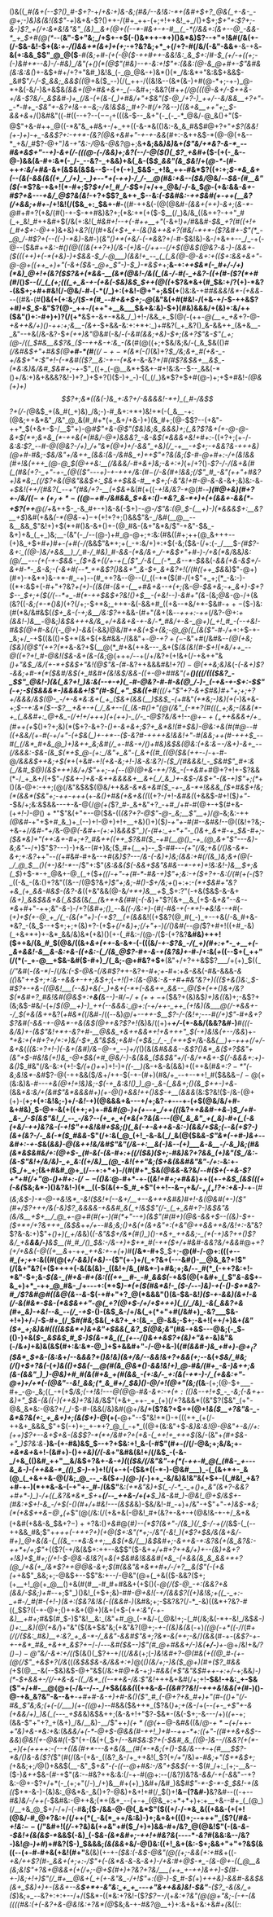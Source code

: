 ()&((*_#(&+(--$?()_#-$+?-*+/_+&:+)&-&;(#&/--&!&:-*+(&#+$+?_@&(_+-&-_-@+;-)&)&(&!(&$"-+_)&+&-$?()++-/(#+_++-(+;+!++&!_+_/()+$+;_$+"+:$?+;-&-)$?_+(/+:&*&!&"&"_(&)__&+(@+((--*-#&+-+-#__(_-*(/&&+:(&+--@_-&&-*_+_$+#(@(*--_(__&"-$+"&;_/+$+-+$(-()&*++-*+)()&*&)$?--+"+!&#(/&(+-(/-$&-&!-$+(&:_+-/()&&+*(&+)+(+;_-+?&?&;+*_+(/+?-#(/&/(-&"-&&+__-&-+&__-&(+:&&_$$"_@_@($__-#_(&;+#-(+(-@($-++#++-&&!&:_&_$+:_/_#-$_(+/-+((+;-(-)&#+*--&)-/-#&)_/&"(+()(*(@$"(#&)--+-&:+!$"+:(&&:(@-&_@+#+-$"&#&(&:&:&(_)+-&$+#+/+?+"&#_)&!&_(-_@_@&-+)&*()(*_/&:&*+"&:&$+&&$-_&#$"_/-/-$_&&;_&&$((_@+&($_--)(/(_++-/((&!&--(&*(&-)+#(@-*+;-+-)_@-*+&(-&/-)&+&$&*_(&&_+(@+#&+&+-_(--*&#+;-&&?(#+*_+(/_@(((@-&+/-$++&-+/&-$?&/-_&$&#-)+_(/&-(+(&-(_)+#&/+"+$&"($-@_/+?-)_++/--&/&&__+?+"-_-*-#+_-$&"+-&?+!&-+$-$&;-/&!&$&;_#+?-#(/+?&--)((&+&__++"+;_$-&&+&*+/()&#&"((-#((--+?--($--_(+$(((&-$--_&+"(-_(-_-*_@&/-@_&()+"($-@$"+&-#++_@((-*&"&_+#&+-/+_++((-&-*&(()&:-&_&_#&$_#_@+?+"_+$?(&&!(+-)+)-+_-&&$?+:-++*-(&?(@&+&#+"-+-+-&&_(#+:-&++&$-*(@-@(+&--*_+&/_#$?-@+"_)&-+"&:-/_@&-_@&?_@+;&__+&;&&_)&)_&+*(_$"&/+*&?-&-*_--#&*&$+"--+)-&_+(/_-(((@-(-/&&_)+;&?(_-_-/_-_@($()(_$?_+&#+*($-(+(-_&--@-)&&(&-#+:&*(-_/-_--&?-_+&&)+&(_&-($_$_&&"(&_$&!_/+(_@-*-_(#-++_+:&/+#&_-&+(&$&(&$&--$--(+(-+)_$&$-_+!&_++-#&*$?((+:+;_$-*&_&+(--(&(-&&(&((+_/_/+)_-_)+--*+(-++)-/_/-__@(#&:+&--($&/_@&/--_$&-(#__&"($(_-*$?&-+&+!(*-#+;$?_$+/+!_#_/-$_$+/+/++_@&/-/-&_$_@-_(+&:&&_-&+-#$?+&---+&/_@$?&(&!_-+?+$$?_&++_$--&:_(-$&#&:-++$&#(+-++(____&?(/+&&;+#+_-/+!&!(/($&_+:_$&+-#-__((#-++&(-(@(@&#_-(&&+(*+*+)-&+;_(_&-*-@_#+#+?(+&/(#()-+-$-*+#&)&?+;(*&:+*(+($-$__(/_)&/&_((&++?-++"_#(_+_&!_#++&#+$(/&(+:&!(*_#&#+!-*_-+(-#++__+"_(-&+!_)+/_#&&_#-$&_+?(#((+!+(_#+$+:-@+_+)&+&)+_&?(_(/(#+&_(+$+_+-(&()&++&+?(#&/-*+*-($?&#+-$"(*_-_@_/-#$?+(--((-)-*&)-_&#-)(_&"()+*(+&/_-_(-*&_&?+/-#-$&!&)-&-/+&++--_/_-+(-@--($&#+*+_&:-#()(@(((&(++?+)(/&_-(+)_&_-(/++--(/+$(@&$(@&?-&-)-(&&+-($(((++)+(-*(+&)-)+$&&-$_/-@___)(&&!+_--_(_(_&(@-@-&+:+(($+:&&+&+"-@-@+((++_+)+"(-&+($&-_@+_$"-)-$_)-*&$+*+;__&-+:_++$&*(-_#+/-/+)(*&)_@+!+(&?($$?&+(*&&-__(&*(@&!-/&((_(&-/-#(-_+&?-((+(#-($?(*+#(#_/()_$--(/_(_(+;(((_+_&-+-(+&(-$&)&$_$++(@((_+$?&*&+(#_$&:+/$?($+)-*&?-(&$+;+#+#&!(/-@&/-#-(-*(/_)+:(+&!-@+"+;&$(+__()&:&-+#_#&&&!&*-(+&&_---((#&*-*(#__()&(+(+:&;_/_(_$-*(#_--#+&+$+;-@_(&"&(+#(#&!_-_/(+&-+/-$-++&$?+#_)+$_$_-&"$?(@-_++-/(++"+__&___$&+&:&)-$+)(#&)&&&/+(&)+:&/++($&"()+:-#+)+)$?(/($+*__&$+-&+-*&&_/_)+!-/&&_+_$(@_(_-(++*-@(__+_+&*+?-@-_+&++&/+)()-++:+;&__-(&+-_$+&&-&:+:+*+:_)+#&?(_+_&?()_&-&&++_(&+&__-_&"--+&(/&-&?-$_+(++)&"_@&#(-&/-*(-&#(&&;_$+$&)-$+;(&+?$"&-$"(_+;(@-/((_$_#&__&$?&_($--_+_+&-+:&_-(&*(#(@((+;+$&/&;&/-(_&_$&(()_#(/&#&$+"+#&$(@__+#-*(#__($(/-+-*($&*(-()_(&)+?_$_/&;&+_#(+&-_-+/&$+"+:$"+!-(-*&#(($?__&:-+--(*&+_-&-&?+/_#(#$?&$&+__&$_-(*&:&)&/&#_$&#+;-+-_$"_((+_(-@__&*+$&+-#+!&:&--$--_&&(-*()+/&:+)&+&&&?&!-)+?_)+$+?()($-)+_-)-((_(/_)&*$?+$+#(@-)+;+$+#&!_-(@&(+)+)___$$?+;&*((&(-)&_+:&?+/-&&&&!-*+)_(_#-/&$$?+_(/-(_@&$_+(&_#(_+)&)_/&;-)-#_&+:+*+)&!+*(-(_&__-+:(@&;++&*&"_/&"_@_&(#_#+*(+_&+/+&-)+)(&_#+;(@-$$?--(+&"-++*_$(+&+-$-/__$"+)-@_#$"+&-@$"($&)&;&_&&&)+;(_&?$?&+(+-@-@-&+$(*+;&+&_(*-++&(*(#&/-@+)&&&?_-&-&$(*&&&+&!+#+:-_((+?+;(+-/_-&:&:$?_--#-@(@&?-/+)_/+"&*(@+)+/-&&"_+&)(/_-+__-+$+;-+&*&?&*-+++&)(@+#-#&;-$&/&"+/&++_(&&:(&-/&#&_+)++$"+?&(&;($-#-@+#+:-/+(&!&&(#+!&(+++_(@-@_$(@++&:__(/&&&/-#+&+)&;-&+:+)_(+/+?()-*$?-/-/(&+&(#(_(#&(+?-_+"-+-_(@(($"---___+)-+-+++_/&:_(_#_$-$(/-&(#+!&_&;(/$"_#_-&"(++"+#&?+)&*&;_((/$?+&(@&"&&_$+:_$&++$&&-#__+$+;(-&"&!+#-@-_&-&*-&+;&)&:-&_-+$&!(++/(#&?(_--+"(#&/+?-__(+$&+_&(#(+((_-+!&/&?-*_@(*_#_-__-)(#_@_+&)(#+?_+-/&/_$((-+(+_/+*-((@-$+#-/&#&&_$+&+:()-*&?_&-*+)+(+(&&+-&&(*-+$?(++__@(/+*&++$-_-&_#+-+)&-&(-$+)-_-@-/$"&:(@_$-$($__+)-)(*&&&$+:__&?__+$_)&#(+&&_(-*(@&_-$+)-$+(+!+?+;()&&$"&-_/&#(__@__--&__&&_$"&!+)+$(*+#()&-&+()+-(@_#&-(&+"&*&/$"-+&"-$&_-&+)+&_(_+_)&;__-(&"(-_/--(@-)+#_@-@+;+:&:(#&((#+;++(@_&+++--(+)&_+$+*_#+)_#+_-(+#_(-/(*&&$"&*+;+(_-+:&/+)+:+$(-&;($&-(/+:(-_/___$-_(#$?-&+:_((@-)&/+&&__)_/_#-/_#&)_#-&&-(*&/&+_/-*&$+"+#-)-/+&(*&/_&&*_)&:(@_/__---(+(-+-$&&-_($+&+((/+-+(_($"_/-&(__(-*__&--*-$&*&(-*&&(+&-&$+/-&+#-*-_&-&;-(-&+#(--*_++&$?()&&+"_&-$+_&+&?+!(/(#((++_$&*&)$"-@+)(#+)-+&*+)&-+*-#_-+)--(#_++?&--@--(/_((-+*($(#-/(+$"+_+;(*_-&:-)-((*+:&$+(-#+"+?&?_+(*+)-((&(#-(&+-(__+#&*+&--+(+;(_&*-@-$&+&;-+_&+)-$+?_$--_$+;_+($(/(--*+_-#(*-++$&$+?&!()+$__-_(+&!-_-)-_&#+"_(&*-(&;_@&-_@-/+(&(&?((_-&;(+-*()&)_(+?(/+;-$+*&;_++*-&(-&&+#_((+&--*&/+*-$&#-$++-$($-)&:(#(*&/&#&$(*($+_&-(-+;&__/&:$?+*+&&-(#+"_(&_+(&*--+++:-++*(/&?-@+:_+(&&!-)&__-_@&;_)&$&+++&/&_+/+&&+&-+-&/-*_#&/+-&-_@+)(_+!_#_-(--+&!-#&$(@+#-&(/_(-*_@+)-&&*(-&&_)_@&/_#++&(+$+(&;-@_@((_(&($"-#-/+_+:+$-+-_&;+/_-+$((&(()+$+*(&+$(+&#&&-/(&&"+-_@-$+?+(-$_-&"+#(/&#&--_(@(+&;($&)(@$"(++?(*+_&-&?+$(__@(*_#+&(++&---_&+($_(&(&!(#-$+!(*&/++_--@((+?+!_#-@&!($&-&+(*&-(*&;_@(+++_/_--+(/+/&?+(+!&+(/-+&++"&_()+"&$_/&/(+-*+$&$+"&!(@$"&-(#-_&?++&&&#&!_$+?()-@($++&;&)&_(*-(-&+)$?-&&;+#-*(*($&#_/&$(+_#&#+(&!&$_/&&-((+-@+#_#&"(_+__$()($((_/((($&?_-_$$"_@&!-)(&(_&?+!_)&:&(--+-+)(_-#-@&?-#-#-&(@_/-)-_(-+&-+-$+:-$$"(-+;-$($&&&*-)&&&&+!$"(#-$(_+"_$_&((+#__(((/+"$"+?-&+$_#&)_#+"+;+;+?+/&&&/&$(@-_-/+-&*&:&+(_+_($&_+(&&(__)_$&$_-(*+#&"_(+*&;-)&)(+(-_)&+&-+;_$--+:&*($--$?__+&+-+(_/_&+--((_(&-#()+"(@(/&"_(-*+?(#(((_+;&;-(&&(*-+_(_&&#+:_@+&_-(/+!+/+++)(+(++)-_(/-_-@$?&/&_+!--_@+$-+(_+$++&&&$+/+_-$(#++(+_$()+?+;&)(*($+?-&+?-*()+-&+_&+;$?+_&*&!(#+$&)-@&:+&(#(#_@--_#((+&&/(+-#(-+/+"-(+$&(_)+-+*--($_-&?_#-++++_&!&_&!+"-#(&&;++(#-+++_$_--#(_(/&*_#+&_@_)+)&++_&;&#(/_+-#&-+/()+#&)&$&_(@&:(+&:&$-$-/_&+)-&+_-*_-(/&&&:-$&-(&_$(*+$_@-(+:_/&"+_&"-(_&+((#_((@($&(++-_-/-+-#-@_/&&&$++&;+$(*_$+$(+&#-_+!(+&-&;+!-)&-&:&?_/-*($_/(#&&&!_-_$&#$"_#+:&(_/&#_$_@_)(_&$+++)&/+/$"+_+;-+(--_(@(@+&-$+$_$+/$?&_-*_(-+&#+#_@+?+!+-$?&&(*-/_+_&+/(+$"-/_$&+-)+&-&++&&&&+__&+(_/_&_)+-&$-/&$+"-(&-+)$"+;(*_+()(&-@+:-++;(@(/&"&$&$(@&/++&_&-&*&+&#($_-+-_&-*+!&&&_($+#&$+!&;(*(&&*($&"+;-++_-_+++_(+-*&(_)+#&_(+&+&((*((+?-/+!_-&#&(_(+&&$-#+!($_)+"-_-$&/+;&:&$&&---+-&-@(/_@(+(_$?_#-_&+&"+?_-+#_/+#-#(@+-+$(#+&-(+_+!-)-@_$()+*$"$"&(+"+--@($&-((_(&?+?-@$"-@-_&;__$"__+)_/_@-_&;&:-++*(@&#-*+"+$+#_&_)+_(--)+!-@+)+!+__+&)()+)($_)-*+"+*-#(#--&#&!_--@((&!+?&;-+&_-+_/_/&#-*+/_&-@_@(-&#+-(*+:+*_)&*&&$"_)(-(#+:_+-*+"-_()&+_&+#-+_$&_-#+;_-($&*&)+"(++:&+-#+;+?_#&++((++_$?&#($_-+#(__@()_-+_(@_&+"$"_---&)-_&;&"-*-/+)$"$?---)-)+&--(#+)&;($_#+(__+)--_$-#_#---(+"(/&;+&(/()&-&*-&+;+:&?_++"-*-$($(*+#&#-#+&--+#(_&)$?---/&-(-&)+)&;(&&:+#(/(&_)&;&+(@(-_/_@_$__()(+-)&!-*--_/$"+:$"(_&:&&($(-&&+$&"&#&--*-++)+!&:&!-)&__$+;&(_$_)+$-*-+_@&+-@_(_+($_+((_/_-+"-+(#-*-#&-+)$"+;&:-+($+?+-&:(/(#(+(-(_$?_((-&_-(&:()+?&"((&--/(@$?&_+)$"+;&;-#()-$+/&;+_()+:+:_-(*+$&#+"&?+&_(+_&&-#&$-(&?-&_((+&"&&(@-&_/+*+)&__+_$_$+:$?$"(_-_+&($&$-&-&+*(&+)_&&$&&+&(_&$&*(&_(__(_&_+*+&(#_#(_-(-&_)+"$?(&+__&_(+$-&_+&"--&--*&_+#+"-++;&"_-&-_)-/+?(*&#+;()_--*&*((-/&:+)-*(#_(-#&-+(-*+!-__+__&!&--+_#(-(*+)+$(+-@_+_/(_-(&(+"+)-(-+$?__(+(&&*&!((+$&?(@_#(_-)_+--+&(/-&_#+&-*&?_-(&_$--+$+;+;+(&)+?-(+$_+(/+*&)+;(/+"+*-)(/()&#(--@(_$?+#+!((+#_-&)(_+&+*+)+-&*_&&/&)&*(+&)()(+-(_#&:-/(@-/($-(+?&?__&#&)+++!($++&/(&_#_$(@&/((&+_&+(++_-&-&*-(-$((($&/_-+-$?&_-/(_+)(#+:+*-_+__+(-_&+&&!-&__&-&:+&-((+&:-(_/(&_@$?-#+-&-+(&?&)+-_#-/+:&(_+_((--$+(_++"(/(*(-_+-@__+$&-&#($-#+)_/(_&;-@+#&?+$+__(&"+/+?++&$$?___/+(+)_$((_$_-(/$"&#_(-_(&-*_/-/(/&:_(-$-@&-(/&#$?+_+-&?+-_#+;+-_#+:+*&-&*&(-#&-&&&_-&((_)&"_++$+;+:&-+&&+-++;&$+;_(-*+!()+:(&-@&:_-&-+#+#&"&?+)((($+&()&:_$-#$?+-+&-((@&!___(--&)+&(-_)+&+(-*+(-&&++_&&--_@($+(++()_&+/&?_$(*&#+?_#&!&#(@&$+:+__&(__&_--)-#_/_$-/+(++-$+*($&?+(&)&$_)+)&((_&)+;-&$?+(&;&$-#&/-(+/_$(@__+)-)_++(--&&&:_@+:(-+/++-_++_(+!&)(&___@(/-*&&+--/_$(+&(&++_&?(_+#&*(_(/&#-/((_--_&)_@_/+_--++-$__$?-/-(&!+;---#(/+)$"-#+&+?$?&#(-&&-+-@&*-+&(&$(@++&?$?+!(_&)&/((+)+___+/-_(*-&&/(&&?&#-)___#(((-&/&)+-(&$"&!+*+-&?+#-__@&&_+&++&&*+!+&+++"_$(-+)&!&(+--/&&_)+___-*_+&:+(+#+?+/+:+)&/-$+_&"&$&;+_&#-(+$&;_/_-_(+++$+/_&-&&*(__)+-_++$+$(/+/-&_+&*(*((&:+?+!-)(-&_+(&#_)_/&$-$_@-+_--)+/(*()(&(*&#&&&--&$?()&*_&($+?_$&"+(&"+$-#&!&(+!_)&_-@+$&(+#_@&/-)-&(&&_($&$&"+/(-&/+*&+-$(/-&&&+:+)-*_&()_$_#&"(/&-&:+(+!-$_/(+()++_)+!-)+*_((_-__)(*&-+&-&(&&)+((++&(#_&+:$?-*$"(-&;&!&*-&_#$?-@(-++&&($_/&_+/++-$(-+-(#+)(#&/+_--+--*+!_#($&&&$-/-@(+($&:&)&*-#_---+&(@+!+!&)&;-$(-+_&:&!()_)_@-_&-(_&&+;()(&_$++-)+_&*-(&&_+&:&/+(&#$"&*&&&#+)(+-@()+&&!++()&$-+__(&&&_(&:$?&!($-/&-(@+(+)-(__+;+(+:&!&;-)+/_-&!_-+)(@&&&+&---+/+;&?_-+_---+-(_+_$(@&/&/+#-&+#&)_$-@+-&$(+($(++;_+_)+*-#&#(@-)+(+--+_/++(((*&?+_+&&#-+&_-)_$_/+#-_&-_/-$(&$"&!_/_--_-/&?--(+_+_+(*&(+?&(&---(@(_&_&"_+(_&)-#+(_(-&(+&/-++)&?&-(-+!$"++&!&#+$&;()(_&(-+-&++&-&:-)(&&/+$&;(_-*-&(+$?-)(&+(&?-/-_&(-*($_#&&-*$"(/+:&(_@_(+!_-&-&(_/_&(@($&_&-$"&*(-+#-)&+--&#+:-+-$_&(*&&_)-@(&_++!&/&#$"&"(/&-+:__&(-)&--(+)___&-&__-/-&_)&;(#&(&*&$&#&/+:(@+$-_(#-&(-(&-#+:+((/($&)($+;-#&)&?+?&&_(+)&"($_/&:-(&-$"&!+/&/&)-_+_&:((+/&)__(@_-&!(++"&;($+&(&&#&"&"-/+:-*&:+-($_/+_+;(&+#&#_@+_(/--+:+*+)-/(#(#+*_$&*(@&&-*&?&/_--#($+(-+&-$?+*+#(/+"_@-_()+#+:-$(/--($()&:_@-#+*-+-((_&!+#+;+#&&_)++((+-_+&$_(&$(((+(-&(_$&;&*-)()&?&!-)(*__((-$(&(+-$_#_+$"(++!--&$-_($+&_/-$_+_((_+!$?+:+&-)_-+__-(#(*&;&$-)-*-@-+&!&*_-&!($&!+_(--&+/__+--&_+++&#&)_#+!-&(@&#(+-)_($"(#+/$?+++/&(-_&)$?_&&&&-+&&#_&(_+!&$$"(/-_(_+_&#+?-)&$&"&(&/_&__+$+__/_@_+-@+#(#(+-)(#(*+"--+)(&$"(#(#+)(@&-&&+$--((&)-$+-_(_$+*+/+?&+++_(&$&*+*+/+--#&;&;()_+&(+(&+&"+:(+&"_@++_&_&++&/&!+:-*&"&?$?&-&:+)$"+*()+)(_+/&*&)(*(-&"&$+/&*(#()_)()-*&+_++&&;-_(*(-+)&?++()$?&/_+&__&&/-)__&$__(#_#_/()_$&:-/&-+)+*_$+*_#(-++($+/+#&#-&&?&/+&&#_@+*+?(_+/+&&(-@(_(+__&*+-+*+_++&:+*-_+(+)_#__(/&*-#+__$_$+;__-@(#-/_-_@+:(((*+--#_(+;+*+:&((#(@(*+/-&&)(+&)-*-($"(+-)+/(_+?&+(---&#()-__@&_&?+!$"(/(&+"&?(+($++++(-&(&(&)-_((&!+/&_(#&*-)+#&;+;&/--_#(*_(-++?&:+!-*&"-$+;&*-$(&-_(#+&-#+(&:(((++__#-_-#_&&$(*-+&$(@(+&#+_(_$"_&-&_$+-&_+)+*_-++_@_#&-_/+---+:(*+$_)-*(+($(#&*&!-_($-/_--*-)&)-+(-()-$+*&?-#_/$?&#_@_#((_&_@(&--&*-$(-+#+"+?_@(*&&&"()(&-$&-&!_)($-+-&&)(&+!-&(/-&(#&*-$&-(*&$&++"-@(_+?(@+$-/+/+$+++)(_(/_/&)_-&(_&&?+&(#+_&)-+&!--&_--(/_-+$-_()-(&$_&-/+/&(_+(*+"+#(/&#+)_-&?___$&-+!+)+/-/-$-#+_(/_$_#(#&;_$&(_+&?+_+:(&_-_@-&&;-$+;-&+!(++/+)&+_(&"($+_+;&)&#((((&$&*+)&+&"+$&&(_&?_$(@&;&"_(_#&_-+&$---@&;(-_$-(()-)+&(*_$-_&$&$_#_$-)_$(&-*&_((_(+--/()&++&$?+(&)+"_&+_-*&)&"&(-/&_+)_+&)&(&$(#+:&:&*-@_)+$+&&#+"-/-@+&-)(*(#(&&#-)&_+#+)-@+$_($?($&*_$+&-(&:&*+/--&*_&&?+_()&!&)(&+/&/_--&&!&_+?+&&(+;-*-&(+_$&/_#&;(/()+$+?&(-_(*+)&(()+$&(-__@(#(&_@&*()-&&!&!+)_@-#&/(#+_-&-)&++;&(&-(&&"_)_)-@&)+#_#(&(#+&_+(#(&&_-(+:&/-_+:(&(-+*-)-/_(+&&:+"-@+)+/+*(-(@&"--&!_&&;(*_&_#+/_$&)()-@_/+!(@+"(_&;(*(&__-(+;(@-$+___-#+_-@-_&;((_-+(+$_/&;(-+!&!---@(@_@-#_&-&+:-+($+:($()&--*+!+$_-_-&;(-&++-&)+"_$&-(&((-)(++*&)+?&)&/_&$"(+&+_++-_+_(+)(/+?&&&*((&"$?($&"_(+"-@&_&*&:-@&?+/_/-$-#-(&&(/&)&#(@+/&__/+($?&?+$++(@+!_&($__+?&"&-_-&*&?&(+:_+_&+)+;(&($+)-@_(+(-__@+"--$"&!+*()-+(((++_(+(/-++&+_&&&_$"+$(-+)+;_+-*+?_@_(_-+*_((@+(&:&"+$-*&)&:&!_@-@&"+-&/_/+:(++)$?+--&+$+*_&-(&$$?-*(*+/&#+?+(+&-(_++!+_+++$(_&/-(&"+*(#+$&-+"_)$?&:&*-__)&-(+-#&)&$_$--+?+$&:+!_&-(-#$"(#_+-(_/(/-@&;+;&/&;+_-+&*&+_&+!-(&#+)-$()+$_+&)(/(-&_+"&#&(&!+/(/&$_-(-&-_/+&_(()&#_++"__&/&$+?&+_-&-+)(_(_($&/(/&"&"-+(*(-++-#_@(_(#&-_+---&_&-)-(++&&-*_(()_$-)_-+)+!(/($+$-+(-($&*((-*-)-@&#___)_-(_(&+*+-_&(@_(_+&++&-@(/&;_@_--_-&($_+-)(@-)(_-)++_-&/&)&!&"&(+$+-((_#&!_+&?+#-+-)(*+*&-&-(-+"+-_#-/(&$"__&:_(+*&"&)+$(_-/-*_-_+()+_&"(&+?-&&?+#+*-)_)-/+((_&?&*&*_$+_+*__(/--_++&-/+(+__$_)&-&#_)-@&!_@+$_/&$+-(#&:+$+!-_&_-/+$(-()(#+/+#&!---(&$&*&)-$&/&!-#_-+)+/&"-+$"+"-_+)&$-*&;(*(+&$++&$-@_+($+_$"(@(/&:(/(+&+&(-@&!_#+(&?+-&+-+(@&!&-+-+/_&+&(+&#(+&&-&_$&$+?-)++$?&:()_+&#_@(#_)--(*$?(&+"-/(&_)(/_$-/-+(/(_&$-(_(--++&&_#&;$"+*+_++(-+++?+)(_+*_@($+:&"(*+;-/&"(-&!_)(*$?+$&/&(&+&/-#+)_@+&(&-(_((&_--*&:&++;__&$(*&/(__)&$&#+;-&++&-+:&?&(+(&_&?&:-++*+/+;$"_+(($?(-+/&(&$+:++--&$$"($-&+_+/+#+?++&/+)+--(&)+&+?+!&)+$_#+;(/+!-$-@&-&!&?_(+*&(+$&#&!&&&#(*&_-(+&&(&_&_&&+*+?(@_/+&(+_/&*$?++_@_@_&-&+;_$(#(&&"&*&*+#+/-/+?__&($"(-(+&(+*+&$"_&&;+;-@&$+--$$"&:+--/-@&"(@+(_+&(($-&&?($+;(+__+!_@(+_@__()+&(#(#__-#_#+#&&+(+$()(_-@(/($-@_-+:(&&?+&(&&/-$&;___)+#_-_-+;$"_)()&!_(+$+;&)-#_#-@+*&!(-+/(*&&$?((+)&!&;+((_-_+:-_+#-/_#(#-(+!-)(&+:($&?&!&*(-((&*&#-)_(&#&;+;-$&?&?(/-*_-&)((&*+?&?-#((_$$?((-+-@+;()++&+(@+)(&+(+$-(+_+:&"(-+-&)__+#+;_#&$(#_$-)$"&!__&:_(&"+#_@_(-*&/-(_@&!+;-(_#(/&;&(-*+-&!_/&$_&-)()+:__&)(@(+&/_)+"&"($(&+$&"&;(+&"&?(@+;-_+-((&)&(&_(-+)_((@(-+*((-/_/(#_+(/(/($&:_#&)__+:&?_+_&-*-/_&&"-&&#$"&$+;$?&*-&(++;-&_/_)(&&_(#-+-(_&$?-+-+-+&*_#&_+&+*_&$?+$-$_/-/---*&#($&--)$"(#_@+#&&+/-)&(__+/-__)+*-@+/&!+&_/$?()-)-@$"&/-&+:+/((_$(&()(_$?+-+/((_/&&_(+;(*-)&!&#+?-@(#_&(+((_@_#-(+-(@(/$"_+&$+?(/&*((_(&$&$&-&/&&+:+)_@(*()(&_/+;-)&(_$_@+)(#+($?_#&&(*+$(@__-&(--$&)&$-@+"&$(/&:+#_@+&-_+;_)-#&&(*$"&"&$_#_++-+:+/-_+;&&_)-)(*-$+&&+-/(/-+&-&-((_/&*_((--*+&-/&:$"&!_+++&+&#(/+;+!__-$&!-+&:_+-$&($"+/+#-__@(@+(-/&--/--_/+$&(_&&(_((++&-*&*-_((&#$?$?&!_/_-+*++&!&*&(+(_#-)()-@-+&_&?&"-&--&+__-*+#+#-&-+_)+#-&()(_$"_#_(-@+?+&_#+)+"(#-(()+"(/-#&_$"&;&;(+(-(/___)(+-((@+)-*-#&&($&++*_($?&(_)+;+(&-_/+$($-*-(+-_+$"+-&(+&&/+)_)&(_(---_+$&*&)&$&++;(&-&+!+"$?_-_$&*-(&(-$+;-&---/+)(_(+-_+;(&&-$"+"+?_+(&+)_/&/__&)-__/$"++_)($+*(@(+-$_@-&_#&_((&/_@-$+*-(+$_/++_-+"&)+&-*&:+_&:(&_&&/+(-*_-_@+$-@&&(#-++!_)+#--++-*+:((+"-((#++&+&$--&&_)_@&!(+-@&#(_(-$"(+-(&(+(_$+/--&#_$&:$?+(-$&#_&_((@-)&--/(&&?(+(*-_+)(+(++++:-(--+((&(#+*---&+&(&__(#(*-*&;(+()-$&/&--+_-+*(#___$$?-*&/()&-&($?(*$"(#(/(&-(+&-_((&?_&-/+_++&!(_$?(+_/+"_/&)_+-#&;+"($+*&$+;(_+&&;+;_/_@()+&&$(__-&"_$+*&"-(-((*_--@+#&:-/&"+$&$(-_+-$(#_/+:_(+;-__&--($-)_&++_$&-(#-+$"(*&:-*-#&?++&:&:(/-+-#(@+:--(/&?_)_)&?&___-_&_&/-+(-&_&"_-_-+?&:-@+-$?+/+*(-_(+;+"(/-)_/+)&__#+(+)_)&#+/&#_)&$_#$"-*-$-*-$_$&!-+(&((_$+*-&-)-(&)&:_@&*&-_&()+?-@&)+&+!+#(/_$()+!__&$-($?&#-)__&?&#--((-+_--#&)&/-/++(-_$&#&:-@++&;(*+(&+_--(+-+_(@&_+:+*+*+)+:+__+&--#+_(_(@_)(/__+&_@_$+/-/+/-(-#__&;($-/&&-@-@(_&*$"($((+/-/-*&_&((+&&-(+(+!(@&/-#_@+?&:+/(/++(*(_-&(*_++/&:&)-)+;&+&+((()+;--+++"_($?(/_#&-+!&:_$--(/$"&#+!(_(/-_+?&)&(+*+*&"+#($_/+)+)&&-#+/&?_@(@&!$"(-(&-_&--$&!+(&(&$-*_&&$(-&)_(-$_&-(&*&#+;-++!+#&?&_(----*_-&?_#(&&:&--/&?-)&!_@-)+#_)+#&?($-)_$&&&;_(&(&&_+&/-@()&:((+!_&+(&:-$+;&&+"+"+?&$(&((--(+-#-#+&(+&!(#+"__&(&)(+-+-*($&:(-&$-@&"(@((+;-&&(+:+#&*+((_-+&/++$?(#-_&&+(+;+:-/$"+(-(&*&-&-_&-*_&+)_-_/_+&:_#_+_@_$-*_-(&-@+-((_@__&(&;&!$"+?&+_@&&+(+_(/+;-@+$(#+)+?&?+?&/___(++_+-++)&++)-$(#-+-)&;+!+)$"(/_#+__@&+(_+(+-&"&_-/+!$"+:(@-)-$_#-$(*+)_+++&)-&&#-&&$&(&+_$&)+)+-(&&+--&__$+*+-&"&:_+_+_---+"&++&&)&!-$&"__-($?_-&(&/_+($_)&;+*_--*&?+:+:+--/+/($&*-((*&:+?&!-($?_$$?-$-/_(+*&:+?&"(@(@+"&;-(-+-(&((((#&:_(_+(-&?+&-*_@&!&:+?&*(@_$&;&-+-_#&?_@__+)+:&+&+&:+&_#+(_&((_:_:

